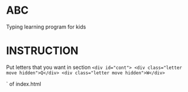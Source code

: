 # ABC
Typing learning program for kids


# INSTRUCTION
Put letters that you want in section
`<div id="cont">
        <div class="letter move hidden">Q</div>
        <div class="letter move hidden">W</div>`        
</div>`
of index.html


